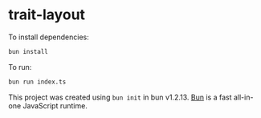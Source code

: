 # trait-layout

To install dependencies:

```bash
bun install
```

To run:

```bash
bun run index.ts
```

This project was created using `bun init` in bun v1.2.13. [Bun](https://bun.sh) is a fast all-in-one JavaScript runtime.
